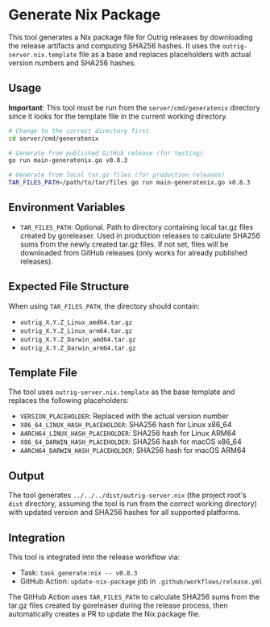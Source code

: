 # Generate Nix Package

This tool generates a Nix package file for Outrig releases by downloading the release artifacts and computing SHA256 hashes. It uses the `outrig-server.nix.template` file as a base and replaces placeholders with actual version numbers and SHA256 hashes.

## Usage

**Important**: This tool must be run from the `server/cmd/generatenix` directory since it looks for the template file in the current working directory.

```bash
# Change to the correct directory first
cd server/cmd/generatenix

# Generate from published GitHub release (for testing)
go run main-generatenix.go v0.8.3

# Generate from local tar.gz files (for production releases)
TAR_FILES_PATH=/path/to/tar/files go run main-generatenix.go v0.8.3
```

## Environment Variables

- `TAR_FILES_PATH`: Optional. Path to directory containing local tar.gz files created by goreleaser. Used in production releases to calculate SHA256 sums from the newly created tar.gz files. If not set, files will be downloaded from GitHub releases (only works for already published releases).

## Expected File Structure

When using `TAR_FILES_PATH`, the directory should contain:
- `outrig_X.Y.Z_Linux_amd64.tar.gz`
- `outrig_X.Y.Z_Linux_arm64.tar.gz`
- `outrig_X.Y.Z_Darwin_amd64.tar.gz`
- `outrig_X.Y.Z_Darwin_arm64.tar.gz`

## Template File

The tool uses `outrig-server.nix.template` as the base template and replaces the following placeholders:
- `VERSION_PLACEHOLDER`: Replaced with the actual version number
- `X86_64_LINUX_HASH_PLACEHOLDER`: SHA256 hash for Linux x86_64
- `AARCH64_LINUX_HASH_PLACEHOLDER`: SHA256 hash for Linux ARM64
- `X86_64_DARWIN_HASH_PLACEHOLDER`: SHA256 hash for macOS x86_64
- `AARCH64_DARWIN_HASH_PLACEHOLDER`: SHA256 hash for macOS ARM64

## Output

The tool generates `../../../dist/outrig-server.nix` (the project root's `dist` directory, assuming the tool is run from the correct working directory) with updated version and SHA256 hashes for all supported platforms.

## Integration

This tool is integrated into the release workflow via:
- Task: `task generate:nix -- v0.8.3`
- GitHub Action: `update-nix-package` job in `.github/workflows/release.yml`

The GitHub Action uses `TAR_FILES_PATH` to calculate SHA256 sums from the tar.gz files created by goreleaser during the release process, then automatically creates a PR to update the Nix package file.